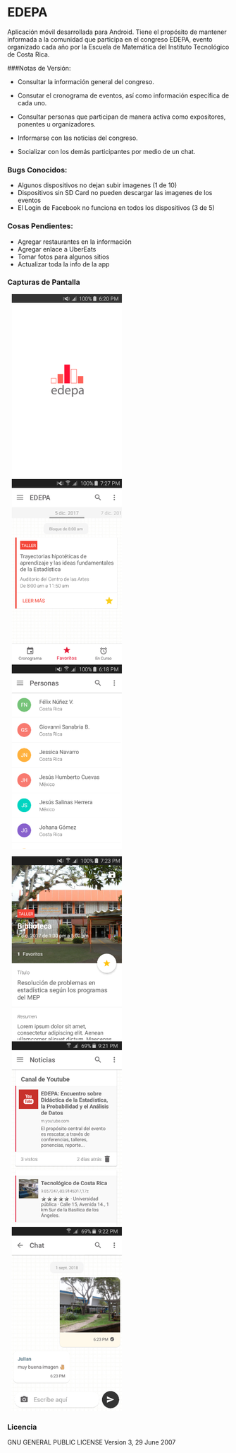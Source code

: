 # EDEPA 
Aplicación móvil desarrollada para Android. Tiene el propósito de mantener informada a la comunidad que participa en el congreso EDEPA, evento organizado cada año por la Escuela de Matemática del Instituto Tecnológico de Costa Rica. 



###Notas de Versión:

* Consultar la información general del congreso.

* Consutar el cronograma de eventos, así como información específica de cada uno.  

* Consultar personas que participan de manera activa como expositores, ponentes u organizadores. 

* Informarse con las noticias del congreso.

* Socializar con los demás participantes por medio de un chat.


### Bugs Conocidos:

* Algunos dispositivos no dejan subir imagenes (1 de 10)
* Dispositivos sin SD Card no pueden descargar las imagenes de los eventos
* El Login de Facebook no funciona en todos los dispositivos (3 de 5)



### Cosas Pendientes:

* Agregar restaurantes en la información 
* Agregar enlace a UberEats 
* Tomar fotos para algunos sitios 
* Actualizar toda la info de la app 



### Capturas de Pantalla

<img src="/screenshots/Splashscreen.png" width="250" hspace="10" /><img src="/screenshots/Cronograma.png" width="250" hspace="10"/><img src="/screenshots/Participantes.png" width="250" hspace="10" />

<img src="/screenshots/Eventos.png" width="250" hspace="10" /><img src="/screenshots/Noticias.png" width="250" hspace="10" /><img src="/screenshots/Chat.png" width="250" hspace="10" />





### Licencia 

GNU GENERAL PUBLIC LICENSE Version 3, 29 June 2007







